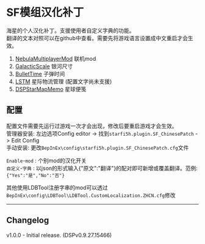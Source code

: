 # SF模组汉化补丁

海星的个人汉化补丁。支援使用者自定义字典的功能。  
翻译的文本对照可以在github中查看。需要先将游戏语言设置成中文重启才会生效。  
1. [NebulaMultiplayerMod](https://dsp.thunderstore.io/package/nebula/NebulaMultiplayerMod/) 联机mod  
2. [GalacticScale](https://dsp.thunderstore.io/package/Galactic_Scale/GalacticScale/) 银河尺寸  
3. [BulletTime](https://dsp.thunderstore.io/package/starfi5h/BulletTime/) 子弹时间  
4. [LSTM](https://dsp.thunderstore.io/package/hetima/LSTM/) 星际物流管理 (配置文字尚未支援)  
5. [DSPStarMapMemo](https://dsp.thunderstore.io/package/appuns/DSPStarMapMemo/) 星球便笺  

## 配置   
配置文件需要先运行过游戏一次才会出现，修改后要重启游戏才会生效。  
管理器安装: 左边选项Config editor -> 找到`starfi5h.plugin.SF_ChinesePatch` -> Edit Config  
手动安装: 更改`BepInEx\config\starfi5h.plugin.SF_ChinesePatch.cfg`文件  

`Enable`-`mod` : 个别mod的汉化开关  
`自定义`-`字典` : 以json的形式输入{"原文":"翻译"}的配对即可新增或覆盖翻译。范例:```{"Yes":"是","No":"否"}```  

其他使用LDBTool注册字串的mod可以透过`BepInEx\config\LDBTool\LDBTool.CustomLocalization.ZHCN.cfg`修改  

----

## Changelog

v1.0.0 - Initial release. (DSPv0.9.27.15466)  